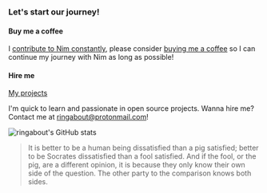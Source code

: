 ### Let's start our journey!

#### Buy me a coffee

I [contribute to Nim constantly](https://github.com/nim-lang/Nim/graphs/contributors), please consider [buying me a coffee](https://github.com/sponsors/planety) so I can continue my journey with Nim as long as possible!


#### Hire me

[My projects](https://github.com/search?o=desc&q=language%3Anim+user%3Aringabout+user%3Aplanety&s=updated&type=repositories)

I'm quick to learn and passionate in open source projects. Wanna hire me? Contact me at ringabout@protonmail.com!


![ringabout's GitHub stats](https://github-readme-stats.vercel.app/api?username=ringabout&show_icons=true&include_all_commits=true&theme=radical)

> It is better to be a human being dissatisfied than a pig satisfied; better to be Socrates dissatisfied than a fool satisfied. And if the fool, or the pig, are a different opinion, it is because they only know their own side of the question. The other party to the comparison knows both sides.
